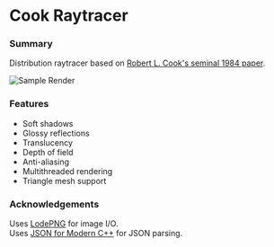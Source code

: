 # Cook Raytracer
### Summary
Distribution raytracer based on [Robert L. Cook's seminal 1984 paper](http://gec.di.uminho.pt/DISCIP/MCGAV/ifr0405/Artigos/Cook-DistributedRayTracing.pdf).

![Sample Render](https://lh3.googleusercontent.com/VzClQdGP7_EYjqOWcpc5KUyH_gunNHUoPtQonwg3UF9ewikQqmbhX9EfreaPVMgpapWInaicwoBCTlIVA_fUvjpEGOFLefaCGZFG16poAFu64asgK8rGCfJ93TikoG2pUbbR8fLQxd_pS_rYTwrPDvEuEOB-K4_lwZaoSDMOXdr4r3ZKGdXgL0gA3xZaw54wTHw-YlXSLzM7mUsBWaUTVPP4gFHhn47jyO241bsuzLYxgOXWvczjqGmpDstYdgEPAZBP8CG_AB8VwM81yDD910jgsEdKN0ObtF5AgXwveP0yJFGU5TxsdTGGzI_JVtlSnxQVaaMXXoDyHpVys0MDHGJpe6MueFdPj3azpgrGGfHcDr-nqEtSY-0gA83VgZtmNJc1hZQgkahKMX6NVYFHOqKkcQI7ihXzflbBFWchNlcFxeN_v-MjpNemnbuzoOyMlKP9-l0RaXcYMPGZzs_G2k2K7oeAL1vqVGGfdSfaeoSsZQrSRyOMqOG2H6F5B2wF2iGU0xl4yZ9FE7lB2OicCpjVowitSqxJMybP7CHKUB1wxFgmddHyDZwyUBbrwSUrlTfOjWpYJtOXYqRPfjEq5J9dbLjWy6hGlStj5sCLcz0rba3LJdLMEBkgUgBe-K2hrH4ONi16UrpyrjTUyIvnXrBLU1ieAZ-yBBzE_USZ_GO_LEL0DD04GR1dBVobThBynGH39ES8Zo6x6QUAZA=w800-h600-no)

### Features
* Soft shadows
* Glossy reflections
* Translucency
* Depth of field
* Anti-aliasing
* Multithreaded rendering
* Triangle mesh support

### Acknowledgements
Uses [LodePNG](https://lodev.org/lodepng/) for image I/O.  
Uses [JSON for Modern C++](https://github.com/nlohmann/json) for JSON parsing.
